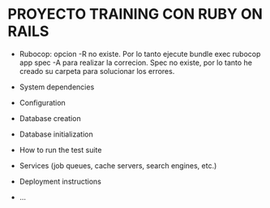 # PROYECTO TRAINING CON RUBY ON RAILS

* Rubocop: opcion -R no existe. Por lo tanto ejecute bundle exec rubocop app spec -A para realizar la correcion. Spec no existe, por lo tanto he creado su carpeta para solucionar los errores.

* System dependencies

* Configuration

* Database creation

* Database initialization

* How to run the test suite

* Services (job queues, cache servers, search engines, etc.)

* Deployment instructions

* ...
